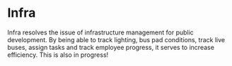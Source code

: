 # Infra
 
Infra resolves the issue of infrastructure management for public development. By being able to track lighting, bus pad conditions, track live buses, assign tasks and track employee progress, it serves to increase efficiency. This is also in progress!
